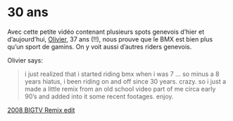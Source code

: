 # 30 ans

<!-- Manuel Hitz -->

Avec cette petite vidéo contenant plusieurs spots genevois d’hier et d’aujourd’hui, [Olivier](http://www.fairtilizer.com), 37 ans (!!), nous prouve que le BMX est bien plus qu’un sport de gamins. On y voit aussi d’autres riders genevois.

Olivier says: 

> i just realized that i started riding bmx when i was 7 … so minus a 8 years hiatus, i been riding on and off since 30 years. crazy. so i just a made a little remix from an old school video part of me circa early 90’s and added into it some recent footages. enjoy.

[2008 BIGTV Remix edit](https://vimeo.com/3533756)
